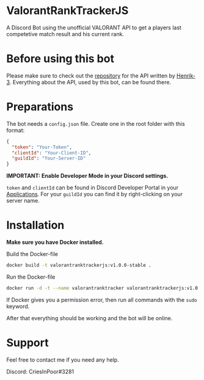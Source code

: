 # ValorantRankTrackerJS

A Discord Bot using the unofficial VALORANT API to get a players last competetive match result and his current rank.

# Before using this bot

Please make sure to check out the [repository](https://github.com/Henrik-3/unofficial-valorant-api) for the API written by [Henrik-3](https://github.com/Henrik-3). Everything about the API, used by this bot, can be found there.

# Preparations

The bot needs a `config.json` file. Create one in the root folder with this format:

```json
{
  "token": "Your-Token",
  "clientId": "Your-Client-ID",
  "guildId": "Your-Server-ID"
}
```

**IMPORTANT: Enable Developer Mode in your Discord settings.**

`token` and `clientId` can be found in Discord Developer Portal in your [Applications](https://discord.com/developers/applications). For your `guildId` you can find it by right-clicking on your server name.

# Installation

**Make sure you have Docker installed.**

Build the Docker-file

```bash
docker build -t valorantranktrackerjs:v1.0.0-stable .
```

Run the Docker-file

```bash
docker run -d -t --name valorantranktracker valorantranktrackerjs:v1.0.0-stable
```

If Docker gives you a permission error, then run all commands with the `sudo` keyword.

After that everything should be working and the bot will be online.

# Support

Feel free to contact me if you need any help.

Discord: CriesInPoor#3281
